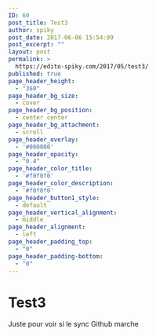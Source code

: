 ```yaml
---
ID: 60
post_title: Test3
author: spiky
post_date: 2017-06-06 15:54:09
post_excerpt: ""
layout: post
permalink: >
  https://edito-spiky.com/2017/05/test3/
published: true
page_header_height:
  - "360"
page_header_bg_size:
  - cover
page_header_bg_position:
  - center center
page_header_bg_attachment:
  - scroll
page_header_overlay:
  - '#000000'
page_header_opacity:
  - "0.4"
page_header_color_title:
  - '#f0f0f0'
page_header_color_description:
  - '#f0f0f0'
page_header_button1_style:
  - default
page_header_vertical_alignment:
  - middle
page_header_alignment:
  - left
page_header_padding_top:
  - "0"
page_header_padding-bottom:
  - "0"
---
```

# Test3

Juste pour voir si le sync Github marche
